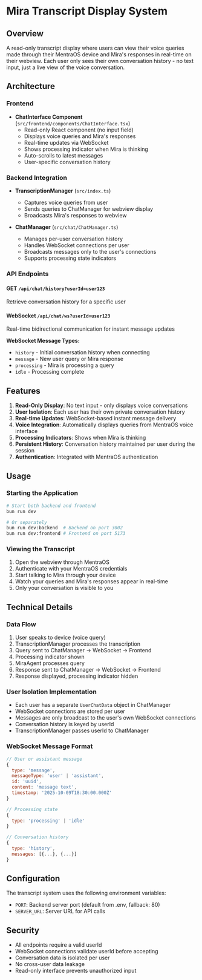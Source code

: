 # Mira Transcript Display System

## Overview
A read-only transcript display where users can view their voice queries made through their MentraOS device and Mira's responses in real-time on their webview. Each user only sees their own conversation history - no text input, just a live view of the voice conversation.

## Architecture

### Frontend
- **ChatInterface Component** (`src/frontend/components/ChatInterface.tsx`)
  - Read-only React component (no input field)
  - Displays voice queries and Mira's responses
  - Real-time updates via WebSocket
  - Shows processing indicator when Mira is thinking
  - Auto-scrolls to latest messages
  - User-specific conversation history

### Backend Integration
- **TranscriptionManager** (`src/index.ts`)
  - Captures voice queries from user
  - Sends queries to ChatManager for webview display
  - Broadcasts Mira's responses to webview

- **ChatManager** (`src/chat/ChatManager.ts`)
  - Manages per-user conversation history
  - Handles WebSocket connections per user
  - Broadcasts messages only to the user's connections
  - Supports processing state indicators

### API Endpoints

#### GET `/api/chat/history?userId=user123`
Retrieve conversation history for a specific user

#### WebSocket `/api/chat/ws?userId=user123`
Real-time bidirectional communication for instant message updates

**WebSocket Message Types:**
- `history` - Initial conversation history when connecting
- `message` - New user query or Mira response
- `processing` - Mira is processing a query
- `idle` - Processing complete

## Features

1. **Read-Only Display**: No text input - only displays voice conversations
2. **User Isolation**: Each user has their own private conversation history
3. **Real-time Updates**: WebSocket-based instant message delivery
4. **Voice Integration**: Automatically displays queries from MentraOS voice interface
5. **Processing Indicators**: Shows when Mira is thinking
6. **Persistent History**: Conversation history maintained per user during the session
7. **Authentication**: Integrated with MentraOS authentication

## Usage

### Starting the Application

```bash
# Start both backend and frontend
bun run dev

# Or separately
bun run dev:backend  # Backend on port 3002
bun run dev:frontend # Frontend on port 5173
```

### Viewing the Transcript

1. Open the webview through MentraOS
2. Authenticate with your MentraOS credentials
3. Start talking to Mira through your device
4. Watch your queries and Mira's responses appear in real-time
5. Only your conversation is visible to you

## Technical Details

### Data Flow

1. User speaks to device (voice query)
2. TranscriptionManager processes the transcription
3. Query sent to ChatManager → WebSocket → Frontend
4. Processing indicator shown
5. MiraAgent processes query
6. Response sent to ChatManager → WebSocket → Frontend
7. Response displayed, processing indicator hidden

### User Isolation Implementation

- Each user has a separate `UserChatData` object in ChatManager
- WebSocket connections are stored per user
- Messages are only broadcast to the user's own WebSocket connections
- Conversation history is keyed by userId
- TranscriptionManager passes userId to ChatManager

### WebSocket Message Format

```javascript
// User or assistant message
{
  type: 'message',
  messageType: 'user' | 'assistant',
  id: 'uuid',
  content: 'message text',
  timestamp: '2025-10-09T18:30:00.000Z'
}

// Processing state
{
  type: 'processing' | 'idle'
}

// Conversation history
{
  type: 'history',
  messages: [{...}, {...}]
}
```

## Configuration

The transcript system uses the following environment variables:
- `PORT`: Backend server port (default from .env, fallback: 80)
- `SERVER_URL`: Server URL for API calls

## Security

- All endpoints require a valid userId
- WebSocket connections validate userId before accepting
- Conversation data is isolated per user
- No cross-user data leakage
- Read-only interface prevents unauthorized input

